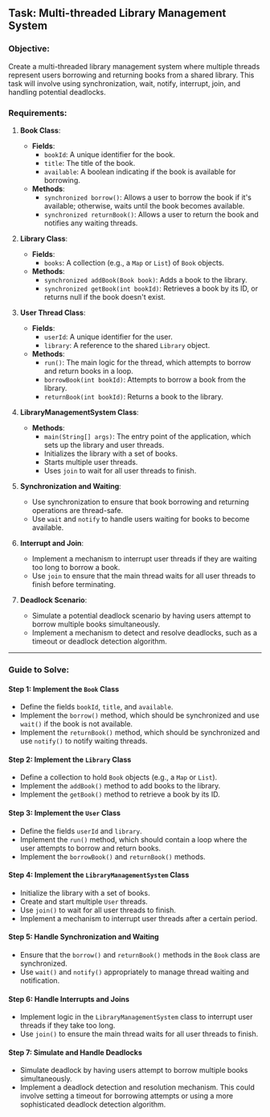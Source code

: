 ## Task: Multi-threaded Library Management System

### Objective:
Create a multi-threaded library management system where multiple threads represent users borrowing and returning books from a shared library. This task will involve using synchronization, wait, notify, interrupt, join, and handling potential deadlocks.

### Requirements:

1. **Book Class**:
   - **Fields**:
     - `bookId`: A unique identifier for the book.
     - `title`: The title of the book.
     - `available`: A boolean indicating if the book is available for borrowing.
   - **Methods**:
     - `synchronized borrow()`: Allows a user to borrow the book if it's available; otherwise, waits until the book becomes available.
     - `synchronized returnBook()`: Allows a user to return the book and notifies any waiting threads.

2. **Library Class**:
   - **Fields**:
     - `books`: A collection (e.g., a `Map` or `List`) of `Book` objects.
   - **Methods**:
     - `synchronized addBook(Book book)`: Adds a book to the library.
     - `synchronized getBook(int bookId)`: Retrieves a book by its ID, or returns null if the book doesn't exist.

3. **User Thread Class**:
   - **Fields**:
     - `userId`: A unique identifier for the user.
     - `library`: A reference to the shared `Library` object.
   - **Methods**:
     - `run()`: The main logic for the thread, which attempts to borrow and return books in a loop.
     - `borrowBook(int bookId)`: Attempts to borrow a book from the library.
     - `returnBook(int bookId)`: Returns a book to the library.

4. **LibraryManagementSystem Class**:
   - **Methods**:
     - `main(String[] args)`: The entry point of the application, which sets up the library and user threads.
     - Initializes the library with a set of books.
     - Starts multiple user threads.
     - Uses `join` to wait for all user threads to finish.

5. **Synchronization and Waiting**:
   - Use synchronization to ensure that book borrowing and returning operations are thread-safe.
   - Use `wait` and `notify` to handle users waiting for books to become available.

6. **Interrupt and Join**:
   - Implement a mechanism to interrupt user threads if they are waiting too long to borrow a book.
   - Use `join` to ensure that the main thread waits for all user threads to finish before terminating.

7. **Deadlock Scenario**:
   - Simulate a potential deadlock scenario by having users attempt to borrow multiple books simultaneously.
   - Implement a mechanism to detect and resolve deadlocks, such as a timeout or deadlock detection algorithm.

---

### Guide to Solve:

#### Step 1: Implement the `Book` Class
- Define the fields `bookId`, `title`, and `available`.
- Implement the `borrow()` method, which should be synchronized and use `wait()` if the book is not available.
- Implement the `returnBook()` method, which should be synchronized and use `notify()` to notify waiting threads.

#### Step 2: Implement the `Library` Class
- Define a collection to hold `Book` objects (e.g., a `Map` or `List`).
- Implement the `addBook()` method to add books to the library.
- Implement the `getBook()` method to retrieve a book by its ID.

#### Step 3: Implement the `User` Class
- Define the fields `userId` and `library`.
- Implement the `run()` method, which should contain a loop where the user attempts to borrow and return books.
- Implement the `borrowBook()` and `returnBook()` methods.

#### Step 4: Implement the `LibraryManagementSystem` Class
- Initialize the library with a set of books.
- Create and start multiple `User` threads.
- Use `join()` to wait for all user threads to finish.
- Implement a mechanism to interrupt user threads after a certain period.

#### Step 5: Handle Synchronization and Waiting
- Ensure that the `borrow()` and `returnBook()` methods in the `Book` class are synchronized.
- Use `wait()` and `notify()` appropriately to manage thread waiting and notification.

#### Step 6: Handle Interrupts and Joins
- Implement logic in the `LibraryManagementSystem` class to interrupt user threads if they take too long.
- Use `join()` to ensure the main thread waits for all user threads to finish.

#### Step 7: Simulate and Handle Deadlocks
- Simulate deadlock by having users attempt to borrow multiple books simultaneously.
- Implement a deadlock detection and resolution mechanism. This could involve setting a timeout for borrowing attempts or using a more sophisticated deadlock detection algorithm.
